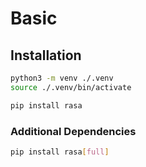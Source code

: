 # Basic

## Installation

```sh
python3 -m venv ./.venv
source ./.venv/bin/activate

pip install rasa
```

### Additional Dependencies

```sh
pip install rasa[full]
```
